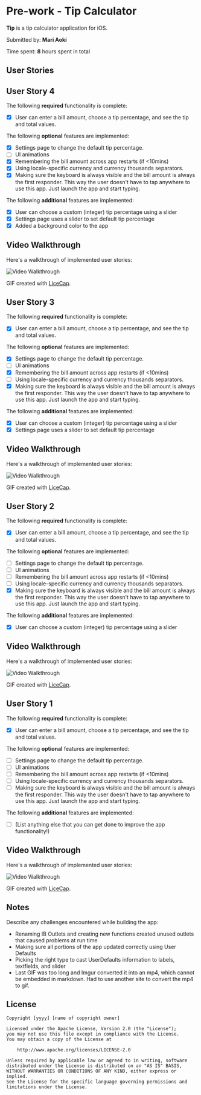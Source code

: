 # Pre-work - Tip Calculator

**Tip** is a tip calculator application for iOS.

Submitted by: **Mari Aoki**

Time spent: **8** hours spent in total

## User Stories

## User Story 4

The following **required** functionality is complete:

* [x] User can enter a bill amount, choose a tip percentage, and see the tip and total values.

The following **optional** features are implemented:
* [x] Settings page to change the default tip percentage.
* [ ] UI animations
* [x] Remembering the bill amount across app restarts (if <10mins)
* [x] Using locale-specific currency and currency thousands separators.
* [x] Making sure the keyboard is always visible and the bill amount is always the first responder. This way the user doesn't have to tap anywhere to use this app. Just launch the app and start typing.

The following **additional** features are implemented:

- [x] User can choose a custom (integer) tip percentage using a slider
- [x] Settings page uses a slider to set default tip percentage
- [x] Added a background color to the app

## Video Walkthrough 

Here's a walkthrough of implemented user stories:

<img src='https://im4.ezgif.com/tmp/ezgif-4-a6a4e2a8a376.gif' width='' alt='Video Walkthrough' />

GIF created with [LiceCap](http://www.cockos.com/licecap/).

## User Story 3

The following **required** functionality is complete:

* [x] User can enter a bill amount, choose a tip percentage, and see the tip and total values.

The following **optional** features are implemented:
* [x] Settings page to change the default tip percentage.
* [ ] UI animations
* [x] Remembering the bill amount across app restarts (if <10mins)
* [ ] Using locale-specific currency and currency thousands separators.
* [x] Making sure the keyboard is always visible and the bill amount is always the first responder. This way the user doesn't have to tap anywhere to use this app. Just launch the app and start typing.

The following **additional** features are implemented:

- [x] User can choose a custom (integer) tip percentage using a slider
- [x] Settings page uses a slider to set default tip percentage

## Video Walkthrough 

Here's a walkthrough of implemented user stories:

<img src='https://i.imgur.com/9lqjGx1.gif' width='' alt='Video Walkthrough' />

GIF created with [LiceCap](http://www.cockos.com/licecap/).

## User Story 2

The following **required** functionality is complete:

* [x] User can enter a bill amount, choose a tip percentage, and see the tip and total values.

The following **optional** features are implemented:
* [ ] Settings page to change the default tip percentage.
* [ ] UI animations
* [ ] Remembering the bill amount across app restarts (if <10mins)
* [ ] Using locale-specific currency and currency thousands separators.
* [x] Making sure the keyboard is always visible and the bill amount is always the first responder. This way the user doesn't have to tap anywhere to use this app. Just launch the app and start typing.

The following **additional** features are implemented:

- [x] User can choose a custom (integer) tip percentage using a slider

## Video Walkthrough 

Here's a walkthrough of implemented user stories:

<img src='https://i.imgur.com/Ro8FdZE.gif' width='' alt='Video Walkthrough' />

GIF created with [LiceCap](http://www.cockos.com/licecap/).

## User Story 1

The following **required** functionality is complete:

* [x] User can enter a bill amount, choose a tip percentage, and see the tip and total values.

The following **optional** features are implemented:
* [ ] Settings page to change the default tip percentage.
* [ ] UI animations
* [ ] Remembering the bill amount across app restarts (if <10mins)
* [ ] Using locale-specific currency and currency thousands separators.
* [ ] Making sure the keyboard is always visible and the bill amount is always the first responder. This way the user doesn't have to tap anywhere to use this app. Just launch the app and start typing.

The following **additional** features are implemented:

- [ ] (List anything else that you can get done to improve the app functionality!)

## Video Walkthrough 

Here's a walkthrough of implemented user stories:

<img src='https://i.imgur.com/SviMice.gif' width='' alt='Video Walkthrough' />

GIF created with [LiceCap](http://www.cockos.com/licecap/).

## Notes

Describe any challenges encountered while building the app:
- Renaming IB Outlets and creating new functions created unused outlets that caused problems at run time
- Making sure all portions of the app updated correctly using User Defaults
- Picking the right type to cast UserDefaults information to labels, textfields, and slider
- Last GIF was too long and Imgur converted it into an mp4, which cannot be embedded in markdown. Had to use another site to convert the mp4 to gif. 

## License

    Copyright [yyyy] [name of copyright owner]

    Licensed under the Apache License, Version 2.0 (the "License");
    you may not use this file except in compliance with the License.
    You may obtain a copy of the License at

        http://www.apache.org/licenses/LICENSE-2.0

    Unless required by applicable law or agreed to in writing, software
    distributed under the License is distributed on an "AS IS" BASIS,
    WITHOUT WARRANTIES OR CONDITIONS OF ANY KIND, either express or implied.
    See the License for the specific language governing permissions and
    limitations under the License.
